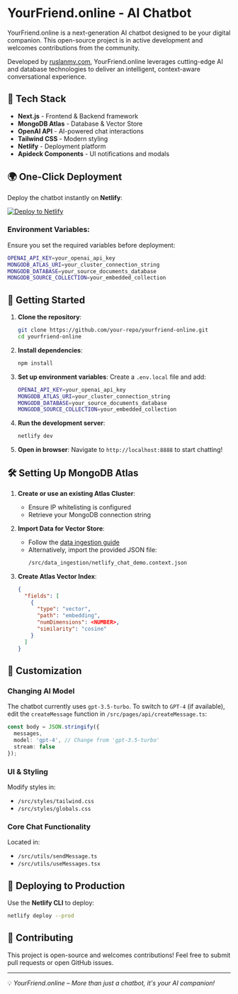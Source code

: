 # YourFriend.online - AI Chatbot

YourFriend.online is a next-generation AI chatbot designed to be your digital companion. This open-source project is in active development and welcomes contributions from the community.

Developed by [ruslanmv.com](https://ruslanmv.com), YourFriend.online leverages cutting-edge AI and database technologies to deliver an intelligent, context-aware conversational experience.

## 🚀 Tech Stack

- **Next.js** - Frontend & Backend framework
- **MongoDB Atlas** - Database & Vector Store
- **OpenAI API** - AI-powered chat interactions
- **Tailwind CSS** - Modern styling
- **Netlify** - Deployment platform
- **Apideck Components** - UI notifications and modals

## 🌍 One-Click Deployment

Deploy the chatbot instantly on **Netlify**:

[![Deploy to Netlify](https://www.netlify.com/img/deploy/button.svg)](https://app.netlify.com/start/deploy?repository=https://github.com/mongodb-developer/netlify-mongodb-nextjs-ai-chatbot)

### Environment Variables:
Ensure you set the required variables before deployment:
```bash
OPENAI_API_KEY=your_openai_api_key
MONGODB_ATLAS_URI=your_cluster_connection_string
MONGODB_DATABASE=your_source_documents_database
MONGODB_SOURCE_COLLECTION=your_embedded_collection
```

## 📌 Getting Started

1. **Clone the repository**:
   ```bash
   git clone https://github.com/your-repo/yourfriend-online.git
   cd yourfriend-online
   ```

2. **Install dependencies**:
   ```bash
   npm install
   ```

3. **Set up environment variables**:
   Create a `.env.local` file and add:
   ```bash
   OPENAI_API_KEY=your_openai_api_key
   MONGODB_ATLAS_URI=your_cluster_connection_string
   MONGODB_DATABASE=your_source_documents_database
   MONGODB_SOURCE_COLLECTION=your_embedded_collection
   ```

4. **Run the development server**:
   ```bash
   netlify dev
   ```

5. **Open in browser**:
   Navigate to `http://localhost:8888` to start chatting!

## 🛠 Setting Up MongoDB Atlas

1. **Create or use an existing Atlas Cluster**:
   - Ensure IP whitelisting is configured
   - Retrieve your MongoDB connection string

2. **Import Data for Vector Store**:
   - Follow the [data ingestion guide](src/data_ingestion/INSTALL.md)
   - Alternatively, import the provided JSON file:
     ```bash
     /src/data_ingestion/netlify_chat_demo.context.json
     ```

3. **Create Atlas Vector Index**:
   ```json
   {
     "fields": [
       {
         "type": "vector",
         "path": "embedding",
         "numDimensions": <NUMBER>,
         "similarity": "cosine"
       }
     ]
   }
   ```

## 🔧 Customization

### Changing AI Model
The chatbot currently uses `gpt-3.5-turbo`. To switch to `GPT-4` (if available), edit the `createMessage` function in `/src/pages/api/createMessage.ts`:

```typescript
const body = JSON.stringify({
  messages,
  model: 'gpt-4', // Change from 'gpt-3.5-turbo'
  stream: false
});
```

### UI & Styling
Modify styles in:
- `/src/styles/tailwind.css`
- `/src/styles/globals.css`

### Core Chat Functionality
Located in:
- `/src/utils/sendMessage.ts`
- `/src/utils/useMessages.tsx`

## 🚢 Deploying to Production

Use the **Netlify CLI** to deploy:
```bash
netlify deploy --prod
```

## 🤝 Contributing
This project is open-source and welcomes contributions! Feel free to submit pull requests or open GitHub issues.

---

💡 *YourFriend.online – More than just a chatbot, it's your AI companion!*


